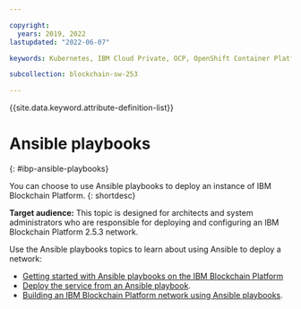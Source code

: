 ```yaml
---

copyright:
  years: 2019, 2022
lastupdated: "2022-06-07"

keywords: Kubernetes, IBM Cloud Private, OCP, OpenShift Container Platform, IBM Blockchain Platform, multicloud

subcollection: blockchain-sw-253

---
```


{{site.data.keyword.attribute-definition-list}}


# Ansible playbooks
{: #ibp-ansible-playbooks}

You can choose to use Ansible playbooks to deploy an instance of IBM Blockchain Platform. 
{: shortdesc}

**Target audience:** This topic is designed for architects and system administrators who are responsible for 
deploying and configuring an IBM Blockchain Platform 2.5.3 network.

Use the Ansible playbooks topics to learn about using Ansible to deploy a network:
- [Getting started with Ansible playbooks on the IBM Blockchain Platform](/ansible.md)
- [Deploy the service from an Ansible playbook](/howto/ansible-install-ibp.md).
- [Building an IBM Blockchain Platform network using Ansible playbooks](/ansible-build-network.md).
